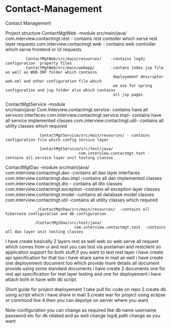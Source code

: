 # Contact-Management
Contact Management

Project structure
ContactMgtWeb -module
              src/main/java/
                           com.interview.contactmgt.rest - contains rest contoller which serve rest layer requests
                           com.interview.contactmgt.web - contains web controller which serve frontend or UI requests
               
             ContactMgtWeb/src/main/resources/    -contains log4j configuration  property files
             ContactMgtWeb/src/main/webapp/       -contans index.jsp file as well as WEB-INF folder which contains
                                                   deployement descriptor web.xml and other configuration file which
                                                   we use for spring configuration and jsp folder also which contains
                                                   all jsp pages
                                                   
                                                   
 ContactMgtService  -module                                                  
                      src/main/java/
                                   Com.Interview.contactmgt.service-  contains have all services interfaces
                                   com.interview.contactmgt.service.impl- contains have all service implemented classes
                                   com.interview.contactmgt.util- contains all utility classes which required
                   
                   ContactMgtService/src/main/resources/ - contains configuration file which config service layer
                   
                   ContactMgtService/src/test/java/  
                                    com.interview.contactmgt.test -contains all service layer unit testing classes
                                    
 ContactMgtDao  -module
                  src/main/java/  
                              com.interview.contactmgt.dao  -contains all dao layer interfaces
                              com.interview.contactmgt.dao.impl  -contains all dao implemented classes
                              com.interview.contactmgt.dto  - contains all dto classes
                              com.interview.contactmgt.exception -contains all exception layer classes
                              com.interview.contactmgt.model  -contains all database model classes
                              com.interview.contactmgt.util  -contains all utility classes which required
                              
                  /ContactMgtDao/src/main/resources/  -contains all hibernate configuration and db configuration
                 
                 /ContactMgtDao/src/test/java/
                                  com.interview.contactmgt.test  -contains all dao layer unit testing classes
             
             
 I have create basically 2 layers rest as well web so web serve all request which comes from ui and rest you can test via postaman and restclient so application 
 support for both stuff,if you want to test rest layer i have create api specification for that too i have share same in mail as well i have create one     deployement document too which provide more details all document provide using some standard documents
 i have create 2 documents one for rest api specification for rest layer testing and one for deployement i have attach both in have with db script.
 
 
 Short guide for project deployement
 1.take pull for code on repo
 2.create db using script which i have share in mail
 3.create war for project using eclipse or commond line
 4.then you can depolye on server where you want

Note-configuration you can change as required like db name username password etc for db related and as well change log4j path change as you want 
 

             
                          
